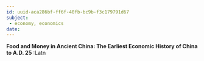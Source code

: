 ```yaml
---
id: uuid-aca286bf-ff6f-40fb-bc9b-f3c179791d67
subject: 
 - economy, economics
date: 
---
```


**Food and Money in Ancient China:  The Earliest Economic History of China to A.D. 25** :Latn